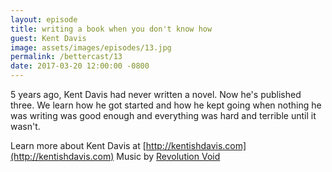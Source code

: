 ```yaml
---
layout: episode
title: writing a book when you don't know how
guest: Kent Davis
image: assets/images/episodes/13.jpg
permalink: /bettercast/13
date: 2017-03-20 12:00:00 -0800
---
```


5 years ago, Kent Davis had never written a novel. Now he's published three. We learn how he got started and how he kept going when nothing he was writing was good enough and everything was hard and terrible until it wasn't.

Learn more about Kent Davis at [http://kentishdavis.com](http://kentishdavis.com)
Music by [Revolution Void](https://revolutionvoid.bandcamp.com/)
